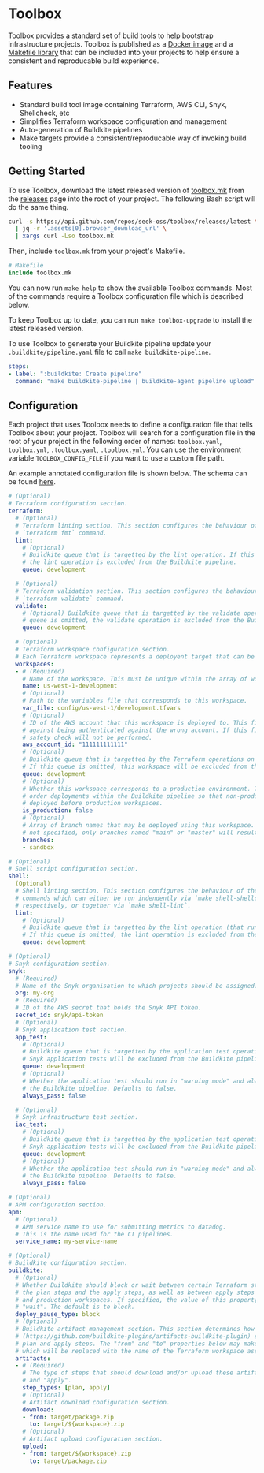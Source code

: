 # Toolbox

Toolbox provides a standard set of build tools to help bootstrap infrastructure
projects. Toolbox is published as a [Docker image][01] and a [Makefile library][02]
that can be included into your projects to help ensure a consistent and reproducable
build experience.

## Features

- Standard build tool image containing Terraform, AWS CLI, Snyk, Shellcheck, etc
- Simplifies Terraform workspace configuration and management
- Auto-generation of Buildkite pipelines
- Make targets provide a consistent/reproducable way of invoking build tooling

## Getting Started

To use Toolbox, download the latest released version of [toolbox.mk][02] from the
[releases][03] page into the root of your project. The following Bash script will
do the same thing.

```bash
curl -s https://api.github.com/repos/seek-oss/toolbox/releases/latest \
  | jq -r '.assets[0].browser_download_url' \
  | xargs curl -Lso toolbox.mk
```

Then, include `toolbox.mk` from your project's Makefile.

```makefile
# Makefile
include toolbox.mk
```

You can now run `make help` to show the available Toolbox commands. Most of the
commands require a Toolbox configuration file which is described below.

To keep Toolbox up to date, you can run `make toolbox-upgrade` to install the
latest released version.

To use Toolbox to generate your Buildkite pipeline update your `.buildkite/pipeline.yaml`
file to call `make buildkite-pipeline`.

```yaml
steps:
- label: ":buildkite: Create pipeline"
  command: "make buildkite-pipeline | buildkite-agent pipeline upload"
```

## Configuration

Each project that uses Toolbox needs to define a configuration file that tells
Toolbox about your project. Toolbox will search for a configuration file in the
root of your project in the following order of names: `toolbox.yaml`, `toolbox.yml`,
`.toolbox.yaml`, `.toolbox.yml`. You can use the environment variable
`TOOLBOX_CONFIG_FILE` if you want to use a custom file path.

An example annotated configuration file is shown below. The schema can be found
[here][04].

```yaml
# (Optional)
# Terraform configuration section.
terraform:
  # (Optional)
  # Terraform linting section. This section configures the behaviour of the
  # `terraform fmt` command.
  lint:
    # (Optional)
    # Buildkite queue that is targetted by the lint operation. If this queue is omitted,
    # the lint operation is excluded from the Buildkite pipeline.
    queue: development

  # (Optional)
  # Terraform validation section. This section configures the behaviour of the
  # `terraform validate` command.
  validate:
    # (Optional) Buildkite queue that is targetted by the validate operation. If this
    # queue is omitted, the validate operation is excluded from the Buildkite pipeline.
    queue: development

  # (Optional)
  # Terraform workspace configuration section.
  # Each Terraform workspace represents a deployent target that can be planned and applied.
  workspaces:
  - # (Required)
    # Name of the workspace. This must be unique within the array of workspaces.
    name: us-west-1-development
    # (Optional)
    # Path to the variables file that corresponds to this workspace.
    var_file: config/us-west-1/development.tfvars
    # (Optional)
    # ID of the AWS account that this workspace is deployed to. This field is used to protect
    # against being authenticated against the wrong account. If this field is omitted, this
    # safety check will not be performed.
    aws_account_id: "111111111111"
    # (Optional)
    # Buildkite queue that is targetted by the Terraform operations on this workspace.
    # If this queue is omitted, this workspace will be excluded from the Buildkite pipeline.
    queue: development
    # (Optional)
    # Whether this workspace corresponds to a production environment. This field is used to
    # order deployments within the Buildkite pipeline so that non-production workspaces are
    # deployed before production workspaces.
    is_production: false
    # (Optional)
    # Array of branch names that may be deployed using this workspace. If this property is
    # not specified, only branches named "main" or "master" will result in a deployment.
    branches:
    - sandbox

# (Optional)
# Shell script configuration section.
shell:
  (Optional)
  # Shell linting section. This section configures the behaviour of the shellcheck and shfmt
  # commands which can either be run indendently via `make shell-shellcheck` and `make-shfmt`,
  # respectively, or together via `make shell-lint`.
  lint:
    # (Optional)
    # Buildkite queue that is targetted by the lint operation (that runs both shellcheck and shfmt).
    # If this queue is omitted, the lint operation is excluded from the Buildkite pipeline.
    queue: development

# (Optional)
# Snyk configuration section.
snyk:
  # (Required)
  # Name of the Snyk organisation to which projects should be assigned.
  org: my-org
  # (Required)
  # ID of the AWS secret that holds the Snyk API token.
  secret_id: snyk/api-token
  # (Optional)
  # Snyk application test section.
  app_test:
    # (Optional)
    # Buildkite queue that is targetted by the application test operation. If this queue is omitted,
    # Snyk application tests will be excluded from the Buildkite pipeline.
    queue: development
    # (Optional)
    # Whether the application test should run in "warning mode" and always pass so as not to block
    # the Buildkite pipeline. Defaults to false.
    always_pass: false

  # (Optional)
  # Snyk infrastructure test section.
  iac_test:
    # (Optional)
    # Buildkite queue that is targetted by the application test operation. If this queue is omitted,
    # Snyk application tests will be excluded from the Buildkite pipeline.
    queue: development
    # (Optional)
    # Whether the application test should run in "warning mode" and always pass so as not to block
    # the Buildkite pipeline. Defaults to false.
    always_pass: false

# (Optional)
# APM configuration section.
apm:
  # (Optional)
  # APM service name to use for submitting metrics to datadog.
  # This is the name used for the CI pipelines.
  service_name: my-service-name

# (Optional)
# Buildkite configuration section.
buildkite:
  # (Optional)
  # Whether Buildkite should block or wait between certain Terraform steps. This will apply between
  # the plan steps and the apply steps, as well as between apply steps for non-production workspaces
  # and production workspaces. If specified, the value of this property must be either "block" or
  # "wait". The default is to block.
  deploy_pause_type: block
  # (Optional)
  # Buildkite artifact management section. This section determines how the Buildkite artifacts plugin
  # (https://github.com/buildkite-plugins/artifacts-buildkite-plugin) should be configured for Terraform
  # plan and apply steps. The "from" and "to" properties below may make use of the ${workspace} variable
  # which will be replaced with the name of the Terraform workspace associated with the upload/download.
  artifacts:
  - # (Required)
    # The type of steps that should download and/or upload these artifacts. Acceptable values are "plan"
    # and "apply".
    step_types: [plan, apply]
    # (Optional)
    # Artifact download configuration section.
    download:
    - from: target/package.zip
      to: target/${workspace}.zip
    # (Optional)
    # Artifact upload configuration section.
    upload:
    - from: target/${workspace}.zip
      to: target/package.zip
```

<!-- Links -->
[01]: Dockerfile
[02]: toolbox.mk
[03]: https://github.com/seek-oss/toolbox/releases
[04]: lib/schema.json
